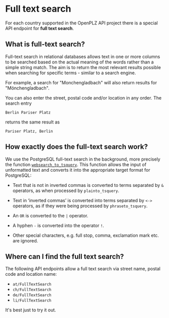 # Full text search

For each country supported in the OpenPLZ API project there is a special API endpoint for **full text search**.

## What is full-text search?

Full-text search in relational databases allows text in one or more columns to be searched based on the actual meaning of the words rather than a simple string match. The aim is to return the most relevant results possible when searching for specific terms - similar to a search engine.

For example, a search for "Monchengladbach" will also return results for "Mönchengladbach". 

You can also enter the street, postal code and/or location in any order. The search entry 

```
Berlin Pariser Platz
```

returns the same result as

```
Pariser Platz, Berlin
```

## How exactly does the full-text search work?

We use the PostgreSQL full-text search in the background, more precisely the function [`websearch_to_tsquery`](https://www.postgresql.org/docs/current/textsearch-controls.html#TEXTSEARCH-PARSING-QUERIES). This function allows the input of unformatted text and converts it into the appropriate target format for PostgreSQL:

+ Text that is not in inverted commas is converted to terms separated by `&` operators, as when processed by `plainto_tsquery`.

+ Text in ‘inverted commas’ is converted into terms separated by `<->` operators, as if they were being processed by `phraseto_tsquery`.

+ An `OR` is converted to the `|` operator.

+ A hyphen `-` is converted into the operator `!`.

+ Other special characters, e.g. full stop, comma, exclamation mark etc. are ignored.

## Where can I find the full text search?

The following API endpoints allow a full text search via street name, postal code and location name:

+ `at/FullTextSearch`
+ `ch/FullTextSearch`
+ `de/FullTextSearch`
+ `li/FullTextSearch`

It's best just to try it out.
